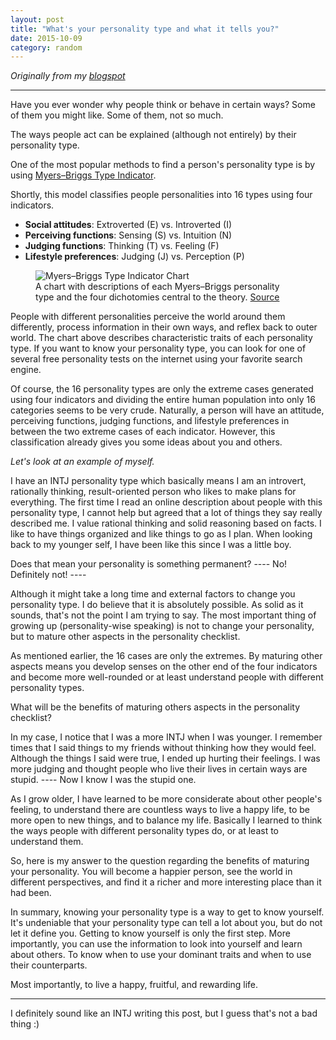 ```yaml
---
layout: post
title: "What's your personality type and what it tells you?"
date: 2015-10-09
category: random
---
```


*Originally from my [blogspot](http://tuastories.blogspot.com/2015/10/get-to-know-yourself-try-checking-your.html)*

---

Have you ever wonder why people think or behave in certain ways? Some of them you might like. Some of them, not so much.

The ways people act can be explained (although not entirely) by their personality type.

One of the most popular methods to find a person's personality type is by using [Myers–Briggs Type Indicator](https://en.wikipedia.org/wiki/Myers%E2%80%93Briggs_Type_Indicator).

Shortly, this model classifies people personalities into 16 types using four indicators.
* **Social attitudes**: Extroverted (E) vs. Introverted (I)
* **Perceiving functions**: Sensing (S) vs. Intuition (N)
* **Judging functions**: Thinking (T) vs. Feeling (F)
* **Lifestyle preferences**: Judging (J) vs. Perception (P)

<div class="my-4 text-center">
    <figure>
        <img class="w-75" src="{{ site.url }}/random/img/MyersBriggsTypes.png" alt="Myers–Briggs Type Indicator Chart">
        <figcaption>
            A chart with descriptions of each Myers–Briggs personality type and the four dichotomies central to the theory. 
            <a href="https://upload.wikimedia.org/wikipedia/commons/1/1f/MyersBriggsTypes.png" target="_blank">Source</a>
        </figcaption>
    </figure>
</div>

People with different personalities perceive the world around them differently, process information in their own ways, and reflex back to outer world.
The chart above describes characteristic traits of each personality type.
If you want to know your personality type, you can look for one of several free personality tests on the internet using your favorite search engine.

Of course, the 16 personality types are only the extreme cases generated using four indicators and dividing the entire human population into only 16 categories seems to be very crude.
Naturally, a person will have an attitude, perceiving functions, judging functions, and lifestyle preferences in between the two extreme cases of each indicator.
However, this classification already gives you some ideas about you and others.

*Let's look at an example of myself.*

I have an INTJ personality type which basically means I am an introvert, rationally thinking, result-oriented person who likes to make plans for everything.
The first time I read an online description about people with this personality type, I cannot help but agreed that a lot of things they say really described me.
I value rational thinking and solid reasoning based on facts. I like to have things organized and like things to go as I plan.
When looking back to my younger self, I have been like this since I was a little boy.

Does that mean your personality is something permanent?
---- No! Definitely not! ----

Although it might take a long time and external factors to change you personality type. I do believe that it is absolutely possible.
As solid as it sounds, that's not the point I am trying to say.
The most important thing of growing up (personality-wise speaking) is not to change your personality, but to mature other aspects in the personality checklist.

As mentioned earlier, the 16 cases are only the extremes.
By maturing other aspects means you develop senses on the other end of the four indicators and become more well-rounded or at least understand people with different personality types.

What will be the benefits of maturing others aspects in the personality checklist?

In my case, I notice that I was a more INTJ when I was younger.
I remember times that I said things to my friends without thinking how they would feel. Although the things I said were true, I ended up hurting their feelings.
I was more judging and thought people who live their lives in certain ways are stupid.
---- Now I know I was the stupid one.

As I grow older, I have learned to be more considerate about other people's feeling, to understand there are countless ways to live a happy life, to be more open to new things, and to balance my life.
Basically I learned to think the ways people with different personality types do, or at least to understand them.

So, here is my answer to the question regarding the benefits of maturing your personality.
You will become a happier person, see the world in different perspectives, and find it a richer and more interesting place than it had been.

In summary, knowing your personality type is a way to get to know yourself.
It's undeniable that your personality type can tell a lot about you, but do not let it define you.
Getting to know yourself is only the first step.
More importantly, you can use the information to look into yourself and learn about others.
To know when to use your dominant traits and when to use their counterparts.

Most importantly, to live a happy, fruitful, and rewarding life.

---
I definitely sound like an INTJ writing this post, but I guess that's not a bad thing :)
